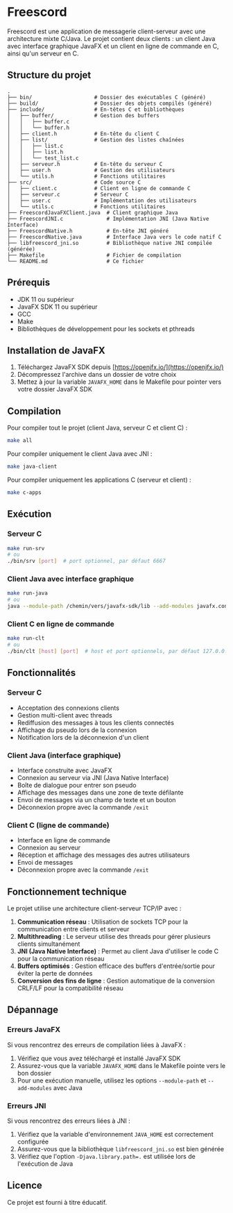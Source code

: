# Freescord

Freescord est une application de messagerie client-serveur avec une architecture mixte C/Java. Le projet contient deux clients : un client Java avec interface graphique JavaFX et un client en ligne de commande en C, ainsi qu'un serveur en C.

## Structure du projet

```
.
├── bin/                    # Dossier des exécutables C (généré)
├── build/                  # Dossier des objets compilés (généré)
├── include/                # En-têtes C et bibliothèques
│   ├── buffer/             # Gestion des buffers
│   │   ├── buffer.c
│   │   └── buffer.h
│   ├── client.h            # En-tête du client C
│   ├── list/               # Gestion des listes chaînées
│   │   ├── list.c
│   │   ├── list.h
│   │   └── test_list.c
│   ├── serveur.h           # En-tête du serveur C
│   ├── user.h              # Gestion des utilisateurs
│   └── utils.h             # Fonctions utilitaires
├── src/                    # Code source C
│   ├── client.c            # Client en ligne de commande C
│   ├── serveur.c           # Serveur C
│   ├── user.c              # Implémentation des utilisateurs
│   └── utils.c             # Fonctions utilitaires
├── FreescordJavaFXClient.java  # Client graphique Java
├── FreescordJNI.c              # Implémentation JNI (Java Native Interface)
├── FreescordNative.h           # En-tête JNI généré
├── FreescordNative.java        # Interface Java vers le code natif C
├── libfreescord_jni.so         # Bibliothèque native JNI compilée (générée)
├── Makefile                    # Fichier de compilation
└── README.md                   # Ce fichier
```

## Prérequis

- JDK 11 ou supérieur
- JavaFX SDK 11 ou supérieur
- GCC
- Make
- Bibliothèques de développement pour les sockets et pthreads

## Installation de JavaFX

1. Téléchargez JavaFX SDK depuis [https://openjfx.io/](https://openjfx.io/)
2. Décompressez l'archive dans un dossier de votre choix
3. Mettez à jour la variable `JAVAFX_HOME` dans le Makefile pour pointer vers votre dossier JavaFX SDK

## Compilation

Pour compiler tout le projet (client Java, serveur C et client C) :

```bash
make all
```

Pour compiler uniquement le client Java avec JNI :

```bash
make java-client
```

Pour compiler uniquement les applications C (serveur et client) :

```bash
make c-apps
```

## Exécution

### Serveur C

```bash
make run-srv
# ou
./bin/srv [port]  # port optionnel, par défaut 6667
```

### Client Java avec interface graphique

```bash
make run-java
# ou
java --module-path /chemin/vers/javafx-sdk/lib --add-modules javafx.controls -Djava.library.path=. FreescordJavaFXClient
```

### Client C en ligne de commande

```bash
make run-clt
# ou
./bin/clt [host] [port]  # host et port optionnels, par défaut 127.0.0.1:6667
```

## Fonctionnalités

### Serveur C

- Acceptation des connexions clients
- Gestion multi-client avec threads
- Rediffusion des messages à tous les clients connectés
- Affichage du pseudo lors de la connexion
- Notification lors de la déconnexion d'un client

### Client Java (interface graphique)

- Interface construite avec JavaFX
- Connexion au serveur via JNI (Java Native Interface)
- Boîte de dialogue pour entrer son pseudo
- Affichage des messages dans une zone de texte défilante
- Envoi de messages via un champ de texte et un bouton
- Déconnexion propre avec la commande `/exit`

### Client C (ligne de commande)

- Interface en ligne de commande
- Connexion au serveur
- Réception et affichage des messages des autres utilisateurs
- Envoi de messages
- Déconnexion propre avec la commande `/exit`

## Fonctionnement technique

Le projet utilise une architecture client-serveur TCP/IP avec :

1. **Communication réseau** : Utilisation de sockets TCP pour la communication entre clients et serveur
2. **Multithreading** : Le serveur utilise des threads pour gérer plusieurs clients simultanément
3. **JNI (Java Native Interface)** : Permet au client Java d'utiliser le code C pour la communication réseau
4. **Buffers optimisés** : Gestion efficace des buffers d'entrée/sortie pour éviter la perte de données
5. **Conversion des fins de ligne** : Gestion automatique de la conversion CRLF/LF pour la compatibilité réseau

## Dépannage

### Erreurs JavaFX

Si vous rencontrez des erreurs de compilation liées à JavaFX :

1. Vérifiez que vous avez téléchargé et installé JavaFX SDK
2. Assurez-vous que la variable `JAVAFX_HOME` dans le Makefile pointe vers le bon dossier
3. Pour une exécution manuelle, utilisez les options `--module-path` et `--add-modules` avec Java

### Erreurs JNI

Si vous rencontrez des erreurs liées à JNI :

1. Vérifiez que la variable d'environnement `JAVA_HOME` est correctement configurée
2. Assurez-vous que la bibliothèque `libfreescord_jni.so` est bien générée
3. Vérifiez que l'option `-Djava.library.path=.` est utilisée lors de l'exécution de Java

## Licence

Ce projet est fourni à titre éducatif.